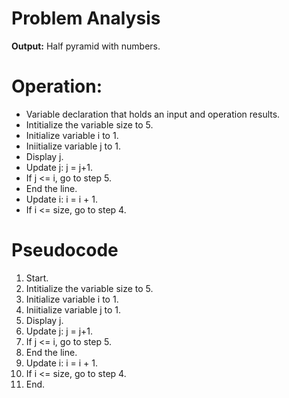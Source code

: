 # Problem Analysis     
**Output:** Half pyramid with numbers.

# Operation:   
- Variable declaration that holds an input and operation results.
- Intitialize the variable size to 5.
- Initialize variable i to 1.
- Iniitialize variable j to 1.
- Display j.
- Update j: j = j+1.
- If j <= i, go to step 5.
- End the line.
- Update i: i = i + 1.
- If i <= size, go to step 4.

# Pseudocode   
1. Start.
2. Intitialize the variable size to 5.
3. Initialize variable i to 1.
4. Iniitialize variable j to 1.
5. Display j.
6. Update j: j = j+1.
7. If j <= i, go to step 5.
8. End the line.
9. Update i: i = i + 1.
10. If i <= size, go to step 4.
11. End.
